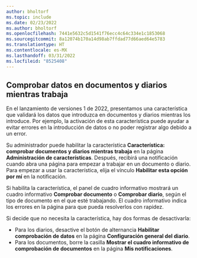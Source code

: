```yaml
---
author: bholtorf
ms.topic: include
ms.date: 02/23/2022
ms.author: bholtorf
ms.openlocfilehash: 7441e5632c5d1541f76ecc4c64c334e1c1853068
ms.sourcegitcommit: 8a12074b170a14d98ab7ffdad77d66aed64e5783
ms.translationtype: HT
ms.contentlocale: es-MX
ms.lasthandoff: 03/31/2022
ms.locfileid: "8525408"
---
```

## <a name="check-data-in-documents-and-journals-while-you-work"></a>Comprobar datos en documentos y diarios mientras trabaja

En el lanzamiento de versiones 1 de 2022, presentamos una característica que validará los datos que introduzca en documentos y diarios mientras los introduce. Por ejemplo, la activación de esta característica puede ayudar a evitar errores en la introducción de datos o no poder registrar algo debido a un error. 

Su administrador puede habilitar la característica **Característica: comprobar documentos y diarios mientras trabaja** en la página **Administración de características**. Después, recibirá una notificación cuando abra una página para empezar a trabajar en un documento o diario. Para empezar a usar la característica, elija el vínculo **Habilitar esta opción por mí** en la notificación. 

Si habilita la característica, el panel de cuadro informativo mostrará un cuadro informativo **Comprobar documento** o **Comprobar diario**, según el tipo de documento en el que esté trabajando. El cuadro informativo indica los errores en la página para que pueda resolverlos con rapidez.

Si decide que no necesita la característica, hay dos formas de desactivarla:

* Para los diarios, desactive el botón de alternancia **Habilitar comprobación de datos** en la página **Configuración general del diario**.
* Para los documentos, borre la casilla **Mostrar el cuadro informativo de comprobación de documentos** en la página **Mis notificaciones**.